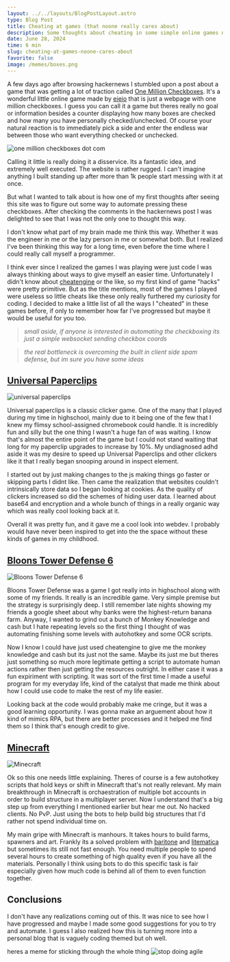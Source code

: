 ```yaml
---
layout: ../../layouts/BlogPostLayout.astro
type: Blog Post
title: Cheating at games (that noone really cares about)
description: Some thoughts about cheating in some simple online games noone cares about . And sort of how they got me into programming?
date: June 28, 2024
time: 6 min
slug: cheating-at-games-noone-cares-about
favorite: false
image: /memes/boxes.png
---
```


A few days ago after browsing hackernews I stumbled upon a post about a game that was getting a lot of traction called [One Million Checkboxes](https://onemillioncheckboxes.com/). It's a wonderful little online game made by [eieio](https://eieio.games/) that is just a webpage with one million checkboxes. I guess you can call it a game but theres really no goal or information besides a counter displaying how many boxes are checked and how many you have personally checked/unchecked. Of course your natural reaction is to immediately pick a side and enter the endless war between those who want everything checked or unchecked. 

<img title="Meme" alt="one million checkboxes dot com" src="/memes/boxes.png">

Calling it little is really doing it a disservice. Its a fantastic idea, and extremely well executed. The website is rather rugged. I can't imagine anything I built standing up after more than 1k people start messing with it at once.

But what I wanted to talk about is how one of my first thoughts after seeing this site was to figure out some way to automate pressing these checkboxes. After checking the comments in the hackernews post I was delighted to see that I was not the only one to thought this way. 

I don't know what part of my brain made me think this way. Whether it was the engineer in me or the lazy person in me or somewhat both. But I realized I've been thinking this way for a long time, even before the time where I could really call myself a programmer.

I think ever since I realized the games I was playing were just code I was always thinking about ways to give myself an easier time. Unfortunately I didn't know about [cheatengine](https://en.wikipedia.org/wiki/Cheat_Engine) or the like, so my first kind of game "hacks" were pretty primitive. But as the title mentions, most of the games I played were useless so little cheats like these only really furthered my curiosity for coding. I decided to make a little list of all the ways I "cheated" in these games before, if only to remember how far I've progressed but maybe it would be useful for you too.

<blockquote>
  <i> small aside, if anyone is interested in automating the checkboxing its just a simple websocket sending checkbox coords</i>
</blockquote>

<blockquote>
  <i> the real bottleneck is overcoming the built in client side spam defense, but im sure you have some ideas</i>
</blockquote>

## [Universal Paperclips](https://www.decisionproblem.com/paperclips/index2.html)

<img title="Meme" alt="universal paperclips" src="/memes/paperclips.png">

Universal paperclips is a classic clicker game. One of the many that I played during my time in highschool, mainly due to it being one of the few that I knew my flimsy school-assigned chromebook could handle. It is incredibly fun and silly but the one thing I wasn't a huge fan of was waiting. I know that's almost the entire point of the game but I could not stand waiting that long for my paperclip upgrades to increase by 10%. My undiagnosed adhd aside it was my desire to speed up Universal Paperclips and other clickers like it that I really began snooping around in inspect element. 

I started out by just making changes to the js making things go faster or skipping parts I didnt like. Then came the realization that websites couldn't intrinsically store data so I began looking at cookies. As the quality of clickers increased so did the schemes of hiding user data. I learned about base64 and encryption and a whole bunch of things in a really organic way which was really cool looking back at it.

Overall it was pretty fun, and it gave me a cool look into webdev. I probably would have never been inspired to get into the the space without these kinds of games in my childhood.

## [Bloons Tower Defense 6](https://store.steampowered.com/app/960090/Bloons_TD_6/)

<img title="Meme" alt="Bloons Tower Defense 6" src="/memes/bloons.png">

Bloons Tower Defense was a game I got really into in highschool along with some of my friends. It really is an incredible game. Very simple premise but the strategy is surprisingly deep. I still remember late nights showing my friends a google sheet about why banks were the highest-return banana farm. Anyway, I wanted to grind out a bunch of Monkey Knowledge and cash but I hate repeating levels so the first thing I thought of was automating finishing some levels with autohotkey and some OCR scripts. 

Now I know I could have just used cheatengine to give me the monkey knowledge and cash but its just not the same. Maybe its just me but theres just something so much more legitimate getting a script to automate human actions rather then just getting the resources outright. In either case it was a fun expiriment with scripting. It was sort of the first time I made a useful program for my everyday life, kind of the catalyst that made me think about how I could use code to make the rest of my life easier. 

Looking back at the code would probably make me cringe, but it was a good learning opportunity. I was gonna make an arguement about how it kind of mimics RPA, but there are better processes and it helped me find them so I think that's enough credit to give.

## [Minecraft](https://www.minecraft.net/en-us)

<img title="Meme" alt="Minecraft" src="/memes/minecraft.png">

Ok so this one needs little explaining. Theres of course is a few autohotkey scripts that hold keys or shift in Minecraft that's not really relevant. My main breakthrough in Minecraft is orchaestration of multiple bot accounts in order to build structure in a multiplayer server. Now I understand that's a big step up from everything I mentioned earlier but hear me out. No hacked clients. No PvP. Just using the bots to help build big structures that I'd rather not spend individual time on.

My main gripe with Minecraft is manhours. It takes hours to build farms, spawners and art. Frankly its a solved problem with [baritone](https://github.com/cabaletta/baritone) and [litematica](https://github.com/maruohon/litematica) but sometimes its still not fast enough. You need multiple people to spend several hours to create something of high quality even if you have all the materials. Personally I think using bots to do this specific task is fair especially given how much code is behind all of them to even function together.

## Conclusions

I don't have any realizations coming out of this. It was nice to see how I have progressed and maybe I made some good suggestions for you to try and automate. I guess I also realized how this is turning more into a personal blog that is vaguely coding themed but oh well.

heres a meme for sticking through the whole thing
<img title="Meme" alt="stop doing agile" src="/memes/agile.webp">
